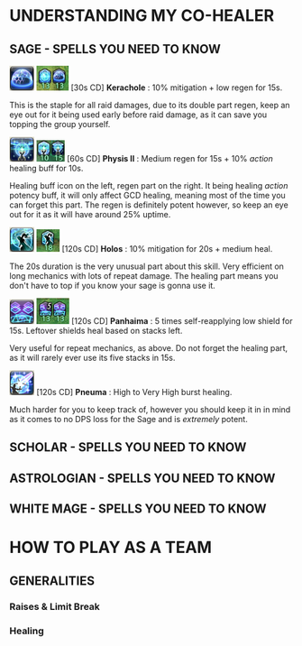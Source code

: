 # UNDERSTANDING MY CO-HEALER
## **SAGE** - SPELLS YOU NEED TO KNOW

![Kerachole](./img/kerachole.png "Kerachole_icon") ![Kerachole_buffs](./img/kerachole_buffs.png "Kerachole_buffs") [30s CD] **Kerachole** : 10% mitigation + low regen for 15s.

This is the staple for all raid damages, due to its double part regen, keep an eye out for it being used early before raid damage, as it can save you topping the group yourself.



![Physis II](./img/physis_II.png "Physis II icon") ![Physis II buffs](./img/physis_II_buffs.png "Physis II icon") [60s CD] **Physis II** : Medium regen for 15s + 10% *action* healing buff for 10s.

Healing buff icon on the left, regen part on the right. It being healing *action* potency buff, it will only affect GCD healing, meaning most of the time you can forget this part. The regen is definitely potent however, so keep an eye out for it as it will have around 25% uptime.



![Holos](./img/holos.png "Holos icon") ![Holos buff](./img/holos_buff.png "Holos buff") [120s CD] **Holos** : 10% mitigation for 20s + medium heal.

The 20s duration is the very unusual part about this skill. Very efficient on long mechanics with lots of repeat damage. The healing part means you don't have to top if you know your sage is gonna use it.


![Panhaima](./img/panhaima.png "HolosPanhaima icon") ![Panhaima buffs](./img/panhaima_buffs.png "Panaima buffs")  [120s CD] **Panhaima** : 5 times self-reapplying low shield for 15s. Leftover shields heal based on stacks left.

Very useful for repeat mechanics, as above. Do not forget the healing part, as it will rarely ever use its five stacks in 15s.


![Pneuma](./img/pneuma.png "Pneuma icon") [120s CD] **Pneuma** : High to Very High burst healing.

Much harder for you to keep track of, however you should keep it in in mind as it comes to no DPS loss for the Sage and is *extremely* potent.

## **SCHOLAR** - SPELLS YOU NEED TO KNOW

## **ASTROLOGIAN** - SPELLS YOU NEED TO KNOW

## **WHITE MAGE** - SPELLS YOU NEED TO KNOW

# HOW TO PLAY AS A TEAM
## GENERALITIES
### Raises & Limit Break

### Healing